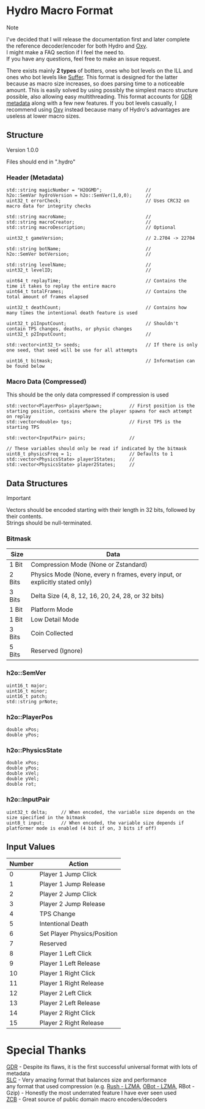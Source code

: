 # Hydro Macro Format

> [!NOTE]
> I've decided that I will release the documentation first and later complete the reference decoder/encoder for both Hydro and [Oxy](https://github.com/EESports7/Oxy).   
> I might make a FAQ section if I feel the need to.   
> If you have any questions, feel free to make an issue request.   

There exists mainly **2 types** of botters, ones who bot levels on the ILL and ones who bot levels like [Suffer](https://www.youtube.com/watch?v=Hq45gXcHfoE). This format is designed for the latter because as macro size increases, so does parsing time to a noticeable amount. This is easily solved by using possibly the simplest macro structure possible, also allowing easy multithreading. This format accounts for [GDR metadata](https://github.com/maxnut/GDReplayFormat/tree/gdr2?tab=readme-ov-file#replay) along with a few new features. If you bot levels casually, I recommend using [Oxy](https://github.com/EESports7/Oxy) instead because many of Hydro's advantages are useless at lower macro sizes.
## Structure

Version 1.0.0

Files should end in ".hydro"
### Header (Metadata)
```
std::string magicNumber = "H2OGMD";                // 
h2o::SemVar hydroVersion = h2o::SemVer(1,0,0);     // 
uint32_t errorCheck;                               // Uses CRC32 on macro data for integrity checks

std::string macroName;                             // 
std::string macroCreator;                          // 
std::string macroDescription;                      // Optional

uint32_t gameVersion;                              // 2.2704 -> 22704

std::string botName;                               // 
h2o::SemVer botVersion;                            // 

std::string levelName;                             // 
uint32_t levelID;                                  // 

uint64_t replayTime;                               // Contains the time it takes to replay the entire macro
uint64_t totalFrames;                              // Contains the total amount of frames elapsed

uint32_t deathCount;                               // Contains how many times the intentional death feature is used

uint32_t p1InputCount;                             // Shouldn't contain TPS changes, deaths, or physic changes
uint32_t p2InputCount;                             // 

std::vector<int32_t> seeds;                        // If there is only one seed, that seed will be use for all attempts

uint16_t bitmask;                                  // Information can be found below
```

### Macro Data (Compressed)

This should be the only data compressed if compression is used

```
std::vector<PlayerPos> playerSpawn;          // First position is the starting position, contains where the player spawns for each attempt on replay
std::vector<double> tps;                     // First TPS is the starting TPS

std::vector<InputPair> pairs;                //

// These variables should only be read if indicated by the bitmask
uint8_t physicsFreq = 1;                     // Defaults to 1
std::vector<PhysicsState> player1States;     //
std::vector<PhysicsState> player2States;     //
```

## Data Structures

> [!IMPORTANT] 
> Vectors should be encoded starting with their length in 32 bits, followed by their contents.   
> Strings should be null-terminated.   
### Bitmask

| Size   | Data                                                                        |
| ------ | --------------------------------------------------------------------------- |
| 1 Bit  | Compression Mode (None or Zstandard)                                        |
| 2 Bits | Physics Mode (None, every n frames, every input, or explicitly stated only) |
| 3 Bits | Delta Size (4, 8, 12, 16, 20, 24, 28, or 32 bits)                           |
| 1 Bit  | Platform Mode                                                               |
| 1 Bit  | Low Detail Mode                                                             |
| 3 Bits | Coin Collected                                                              |
| 5 Bits | Reserved (Ignore)                                                           |

### h2o::SemVer
```
uint16_t major;
uint16_t minor;
uint16_t patch;
std::string prNote;
```

### h2o::PlayerPos
```
double xPos;
double yPos;
```

### h2o::PhysicsState
```
double xPos;
double yPos;
double xVel;
double yVel;
double rot;
```

### h2o::InputPair
```
uint32_t delta;     // When encoded, the variable size depends on the size specified in the bitmask
uint8_t input;      // When encoded, the variable size depends if platformer mode is enabled (4 bit if on, 3 bits if off)
```

## Input Values

| Number | Action                      |
| ------ | --------------------------- |
| 0      | Player 1 Jump Click         |
| 1      | Player 1 Jump Release       |
| 2      | Player 2 Jump Click         |
| 3      | Player 2 Jump Release       |
| 4      | TPS Change                  |
| 5      | Intentional Death           |
| 6      | Set Player Physics/Position |
| 7      | Reserved                    |
| 8      | Player 1 Left Click         |
| 9      | Player 1 Left Release       |
| 10     | Player 1 Right Click        |
| 11     | Player 1 Right Release      |
| 12     | Player 2 Left Click         |
| 13     | Player 2 Left Release       |
| 14     | Player 2 Right Click        |
| 15     | Player 2 Right Release      |

# Special Thanks

[GDR](https://github.com/maxnut/GDReplayFormat/tree/gdr2) - Despite its flaws, it is the first successful universal format with lots of metadata   
[SLC](https://github.com/silicate-bot/slc) - Very amazing format that balances size and performance   
any format that used compression (e.g. [Rush - LZMA](http://discord.gg/Pj9nyfTMWh), [OBot - LZMA](https://discord.com/invite/2PaSqR92Dv), RBot - Gzip) - Honestly the most underrated feature I have ever seen used   
[ZCB](https://github.com/zeozeozeo/zcb3) - Great source of public domain macro encoders/decoders   
